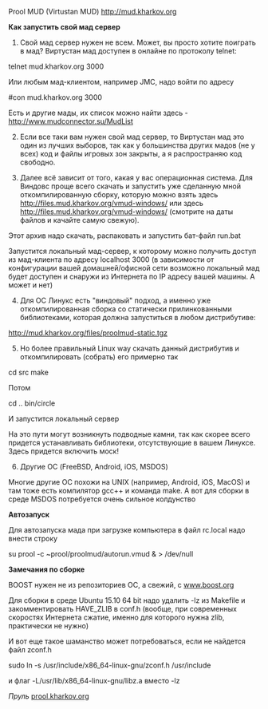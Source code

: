 Prool MUD (Virtustan MUD)
http://mud.kharkov.org

**Как запустить свой мад сервер**

1. Свой мад сервер нужен не всем. Может, вы просто хотите поиграть в мад?
Виртустан мад доступен в онлайне по протоколу telnet:

telnet mud.kharkov.org 3000

Или любым мад-клиентом, например JMC, надо войти по адресу

#con mud.kharkov.org 3000

Есть и другие мады, их список можно найти здесь - http://www.mudconnector.su/MudList

2. Если все таки вам нужен свой мад сервер, то Виртустан мад это один из лучших выборов,
так как у большинства других мадов (не у всех) код и файлы игровых зон закрыты,
а я распространяю код свободно.

3. Далее всё зависит от того, какая у вас операционная система. Для Виндовс проще всего
скачать и запустить уже сделанную мной откомпилированную сборку, которую можно взять
здесь http://files.mud.kharkov.org/vmud-windows/ или здесь http://files.mud.kharkov.org/vmud-windows/
(смотрите на даты файлов и качайте самую свежую).

Этот архив надо скачать, распаковать и запустить бат-файл run.bat

Запустится локальный мад-сервер, к которому можно получить доступ из мад-клиента по адресу
localhost 3000 (в зависимости от конфигурации вашей домашней/офисной сети возможно локальный мад
будет доступен и снаружи из Интернета по IP адресу вашей машины. А может и нет)

4. Для ОС Линукс есть "виндовый" подход, а именно уже откомпилированная сборка со статически прилинкованными
библиотеками, которая должна запуститься в любом дистрибутиве:

http://mud.kharkov.org/files/proolmud-static.tgz

5. Но более правильный Linux way скачать данный дистрибутив и откомпилировать (собрать) его примерно так

cd src
make

Потом

cd ..
bin/circle

И запустится локальный сервер

На это пути могут возникнуть подводные камни, так как скорее всего придется устанавливать библиотеки, отсутствующие
в вашем Линуксе. Здесь придется включить моск!

6. Другие ОС (FreeBSD, Android, iOS, MSDOS)

Многие другие ОС похожи на UNIX (например, Android, iOS, MacOS) и там тоже есть компилятор gcc++ и команда make.
А вот для сборки в среде MSDOS потребуется очень сильное колдунство

**Автозапуск**

Для автозапуска мада при загрузке компьютера в файл rc.local надо внести строку

su prool -c ~prool/proolmud/autorun.vmud & > /dev/null

**Замечания по сборке**

BOOST нужен не из репозиториев ОС, а свежий, с www.boost.org

Для сборки в среде Ubuntu 15.10 64 bit надо удалить -lz из Makefile и закомментировать HAVE_ZLIB
в conf.h (вообще, при современных скоростях Интернета сжатие, именно для которого нужна zlib, практически не нужно)

И вот еще такое шаманство может потребоваться, если не найдется файл zconf.h

sudo ln -s /usr/include/x86_64-linux-gnu/zconf.h /usr/include

и флаг -L/usr/lib/x86_64-linux-gnu/libz.a вместо -lz

*Пруль*
[prool.kharkov.org](http://prool.kharkov.org)
